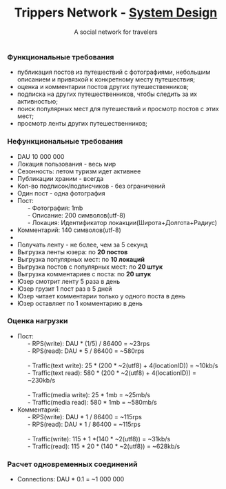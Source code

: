 <h1 align="center">Trippers Network - <a href="https://balun.courses/courses/system_design">System Design</a></h1>
<div align="center">A social network for travelers</div>
<br>

### Функциональные требования
- публикация постов из путешествий с фотографиями, небольшим описанием и привязкой к конкретному месту путешествия;
- оценка и комментарии постов других путешественников;
- подписка на других путешественников, чтобы следить за их активностью;
- поиск популярных мест для путешествий и просмотр постов с этих мест;
- просмотр ленты других путешественников;

### Нефункциональные требования
<ul>
<li>DAU 10 000 000</li>
<li>Локация пользования - весь мир</li>
<li>Сезонность: летом туризм идет активнее</li>
<li>Публикации храним - всегда</li>
<li>Кол-во подписок/подписчиков - без ограничений</li>
<li>Один пост - одна фотография</li>
<li>Пост:
<ul>
- Фотография: 1mb<br>
- Описание: 200 символов(utf-8)<br>
- Локация: Идентификатор локакции(Широта+Долгота+Радиус)
</ul></li>
<li>Комментарий: 140 символов(utf-8)</li>
<li></li>
<li>Получать ленту - не более, чем за 5 секунд</li>
<li>Выгрузка ленты юзера: по <b>20 постов</b></li>
<li>Выгрузка популярных мест: по <b>10 локаций</b></li>
<li>Выгрузка постов с популярных мест: по <b>20 штук</b></li>
<li>Выгрузка комментариев с поста: по <b>20 штук</b></li>
<li>Юзер смотрит ленту 5 раза в день</li>
<li>Юзер грузит 1 пост раз в 5 дней</li>
<li>Юзер читает комментарии только у одного поста в день</li>
<li>Юзер оставляет по 1 комментарию в день</li>
</ul>

### Оценка нагрузки
<ul>
<li>Пост:
<ul>
- RPS(write): DAU * (1/5) / 86400 = ~23rps<br>
- RPS(read): DAU * 5 / 86400 = ~580rps<br>
<br>
- Traffic(text write): 25 * (200 * ~2(utf8) + 4(locationID)) = ~10kb/s<br>
- Traffic(text read): 580 * (200 * ~2(utf8) + 4(locationID)) = ~230kb/s<br>
<br>
- Traffic(media write): 25 * 1mb = ~25mb/s<br>
- Traffic(media read): 580 * 1mb = ~580mb/s<br>
</ul></li>
<li>Комментарий:
<ul>
- RPS(write): DAU * 1 / 86400 = ~115rps<br>
- RPS(read): DAU * 1 / 86400 = ~115rps<br>
<br>
- Traffic(write): 115 * 1 *(140 * ~2(utf8)) = ~31kb/s<br>
- Traffic(read): 115 * 20 * (140 * ~2(utf8)) = ~628kb/s<br>
</ul></li>
</ul>

### Расчет одновременных соединений
<ul>
<li>Connections: DAU * 0.1 = ~1 000 000 </li>
</ul>